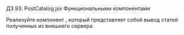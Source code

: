 ДЗ 93. PostCatalog.jsx Функциональными компонентами

Реализуйте компонент <PostCatalog />, который представляет собой вывод статей полученных из внешнего сервера
